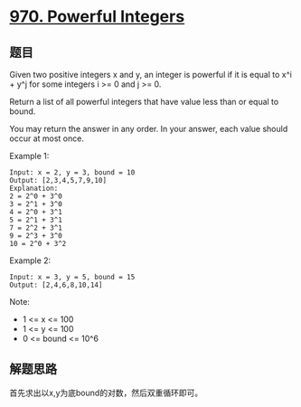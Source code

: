 # [970. Powerful Integers](https://leetcode.com/problems/powerful-integers/)

## 题目
Given two positive integers x and y, an integer is powerful if it is equal to x^i + y^j for some integers i >= 0 and j >= 0.

Return a list of all powerful integers that have value less than or equal to bound.

You may return the answer in any order.  In your answer, each value should occur at most once.

 

Example 1:
```text
Input: x = 2, y = 3, bound = 10
Output: [2,3,4,5,7,9,10]
Explanation: 
2 = 2^0 + 3^0
3 = 2^1 + 3^0
4 = 2^0 + 3^1
5 = 2^1 + 3^1
7 = 2^2 + 3^1
9 = 2^3 + 3^0
10 = 2^0 + 3^2
```
Example 2:
```text
Input: x = 3, y = 5, bound = 15
Output: [2,4,6,8,10,14]
```
 

Note:

- 1 <= x <= 100
- 1 <= y <= 100
- 0 <= bound <= 10^6

## 解题思路
首先求出以x,y为底bound的对数，然后双重循环即可。


